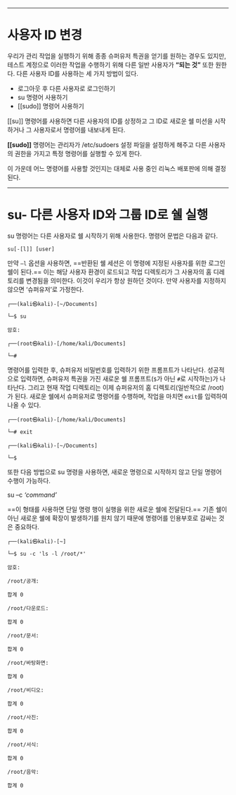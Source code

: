 
---
# 사용자 ID 변경


우리가 관리 작업을 실행하기 위해 종종 슈퍼유저 특권을 얻기를 원하는 경우도 있지만, 테스트 계정으로 이러한 작업을 수행하기 위해 다른 일반 사용자가 **“되는 것”** 또한 원한다. 다른 사용자 ID를 사용하는 세 가지 방법이 있다.


- 로그아웃 후 다른 사용자로 로그인하기
- su 명령어 사용하기
- [[sudo]] 명령어 사용하기


[[su]] 명령어를 사용하면 다른 사용자의 ID를 상정하고 그 ID로 새로운 쉘 미션을 시작하거나 그 사용자로서 명령어를 내보내게 된다.

**[[sudo]]** 명령어는 관리자가 /etc/sudoers 설정 파일을 설정하게 해주고 다른 사용자의 권한을 가지고 특정 명령어를 실행할 수 있게 한다.

이 가운데 어느 명령어를 사용할 것인지는 대체로 사용 중인 리눅스 배포판에 의해 결정된다.


---
# su- 다른 사용자 ID와 그룹 ID로 쉘 실행


su 명령어는 다른 사용자로 쉘 시작하기 위해 사용한다. 명령어 문법은 다음과 같다.

```
su[-[l]] [user]
```


만약 `–l` 옵션을 사용하면, ==반환된 쉘 세션은 이 명령에 지정된 사용자를 위한 로그인 쉘이 된다.== 이는 해당 사용자 환경이 로드되고 작업 디렉토리가 그 사용자의 홈 디레토리를 변경됨을 의미한다. 이것이 우리가 항상 원하던 것이다. 만약 사용자를 지정하지 않으면 ‘슈퍼유저’로 가정한다.


``` shell
┌──(kali㉿kali)-[~/Documents]

└─$ su

암호:

┌──(root㉿kali)-[/home/kali/Documents]

└─#
```


명령어를 입력한 후, 슈퍼유저 비밀번호를 입력하기 위한 프롬프트가 나타난다. 성공적으로 입력하면, 슈퍼유저 특권을 가진 새로운 쉘 프롬프트(`$`가 아닌 `#`로 시작하는)가 나타난다. 그리고 현재 작업 디렉토리는 이제 슈퍼유저의 홈 디렉토리(일반적으로 /root)가 된다. 새로운 쉘에서 슈퍼유저로 명령어를 수행하며, 작업을 마치면 `exit`를 입력하여 나올 수 있다.

``` shell
┌──(root㉿kali)-[/home/kali/Documents]

└─# exit

┌──(kali㉿kali)-[~/Documents]

└─$
```


또한 다음 방법으로 su 명령을 사용하면, 새로운 명령으로 시작하지 않고 단일 명령어 수행이 가능하다.

su –c *‘command’*


==이 형태를 사용하면 단일 명령 행이 실행을 위한 새로운 쉘에 전달된다.== 기존 쉘이 아닌 새로운 쉘에 확장이 발생하기를 원치 않기 때문에 명령어를 인용부호로 감싸는 것은 중요하다.


``` shell
┌──(kali㉿kali)-[~]

└─$ su -c 'ls -l /root/*'

암호:

/root/공개:

합계 0

/root/다운로드:

합계 0

/root/문서:

합계 0

/root/바탕화면:

합계 0

/root/비디오:

합계 0

/root/사진:

합계 0

/root/서식:

합계 0

/root/음악:

합계 0
```